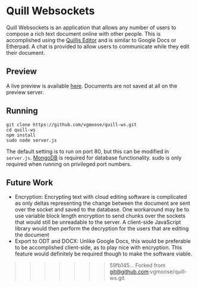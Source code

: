 # Quill Websockets
Quill Websockets is an application that allows any number of users to compose a rich text document online with other people. This is accomplished using the [Quilljs Editor](http://quilljs.com) and is similar to Google Docs or Etherpad. A chat is provided to allow users to communicate while they edit their document.

## Preview
A live preview is available [here](http://octo.vgmoose.com:3002). Documents are not saved at all on the preview server.

## Running
```
git clone https://github.com/vgmoose/quill-ws.git
cd quill-ws
npm install
sudo node server.js
```
The default setting is to run on port 80, but this can be modified in ```server.js```. [MongoDB](http://mongodb.com) is required for database functionality. sudo is only required when running on privileged port numbers.

## Future Work
- Encryption:  Encrypting text with cloud editing software is complicated as only deltas representing the change between the document are sent over the socket and saved to the database. One workaround may be to use variable block length encryption to send chunks over the sockets that would still be unreadable to the server. A client-side JavaScript library would then perform the decryption for the users that are editing the document
- Export to ODT and DOCX: Unlike Google Docs, this would be preferable to be accomplished client-side, as to play nice with encryption. This feature would definitely be required though to make the software viable.
>>>>>>> 59fb145... Forked from git@github.com:vgmoose/quill-ws.git
